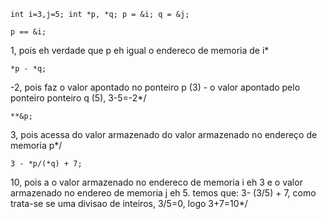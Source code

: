 ``
int i=3,j=5;
int *p, *q;
p = &i;
q = &j;
``

``
p == &i; 
``

1, pois eh verdade que p eh igual o endereco de memoria de i*

``
*p - *q; 
``

-2, pois faz o valor apontado no ponteiro p (3) - o valor apontado pelo ponteiro ponteiro q (5), 3-5=-2*/

`` **&p; 
``

3, pois acessa do valor armazenado do valor armazenado no endereço de memoria p*/

``3 - *p/(*q) + 7;
``

10, pois a o valor armazenado no endereco de memoria i eh 3 e o valor armazenado no endereo de memoria j eh 5. temos que: 3- (3/5) + 7, 
como trata-se se uma divisao de inteiros, 3/5=0, logo 3+7=10*/
